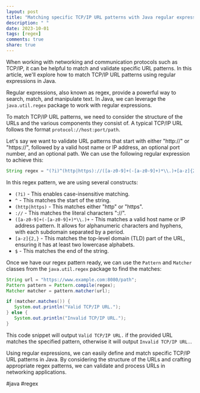 ```yaml
---
layout: post
title: "Matching specific TCP/IP URL patterns with Java regular expressions"
description: " "
date: 2023-10-01
tags: [regex]
comments: true
share: true
---
```


When working with networking and communication protocols such as TCP/IP, it can be helpful to match and validate specific URL patterns. In this article, we'll explore how to match TCP/IP URL patterns using regular expressions in Java.

Regular expressions, also known as regex, provide a powerful way to search, match, and manipulate text. In Java, we can leverage the `java.util.regex` package to work with regular expressions.

To match TCP/IP URL patterns, we need to consider the structure of the URLs and the various components they consist of. A typical TCP/IP URL follows the format `protocol://host:port/path`.

Let's say we want to validate URL patterns that start with either "http://" or "https://", followed by a valid host name or IP address, an optional port number, and an optional path. We can use the following regular expression to achieve this:

```java
String regex = "(?i)^(http|https)://([a-z0-9]+(-[a-z0-9]+)*\\.)+[a-z]{2,}$";
```

In this regex pattern, we are using several constructs:

- `(?i)` - This enables case-insensitive matching.
- `^` - This matches the start of the string.
- `(http|https)` - This matches either "http" or "https".
- `://` - This matches the literal characters "://".
- `([a-z0-9]+(-[a-z0-9]+)*\\.)+` - This matches a valid host name or IP address pattern. It allows for alphanumeric characters and hyphens, with each subdomain separated by a period.
- `[a-z]{2,}` - This matches the top-level domain (TLD) part of the URL, ensuring it has at least two lowercase alphabets.
- `$` - This matches the end of the string.

Once we have our regex pattern ready, we can use the `Pattern` and `Matcher` classes from the `java.util.regex` package to find the matches:

```java
String url = "https://www.example.com:8080/path";
Pattern pattern = Pattern.compile(regex);
Matcher matcher = pattern.matcher(url);

if (matcher.matches()) {
   System.out.println("Valid TCP/IP URL.");
} else {
   System.out.println("Invalid TCP/IP URL.");
}
```

This code snippet will output `Valid TCP/IP URL.` if the provided URL matches the specified pattern, otherwise it will output `Invalid TCP/IP URL.`.

Using regular expressions, we can easily define and match specific TCP/IP URL patterns in Java. By considering the structure of the URLs and crafting appropriate regex patterns, we can validate and process URLs in networking applications.

#java #regex